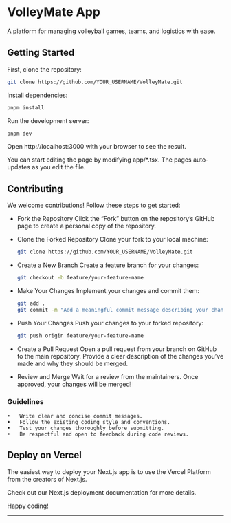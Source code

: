 # VolleyMate App

A platform for managing volleyball games, teams, and logistics with ease.

## Getting Started

First, clone the repository:

```bash
git clone https://github.com/YOUR_USERNAME/VolleyMate.git
```

Install dependencies:

```bash
pnpm install
```

Run the development server:

```bash
pnpm dev
```

Open http://localhost:3000 with your browser to see the result.

You can start editing the page by modifying app/*.tsx. The pages auto-updates as you edit the file.

## Contributing

We welcome contributions! Follow these steps to get started:

* Fork the Repository
  Click the “Fork” button on the repository’s GitHub page to create a personal copy of the repository.
* Clone the Forked Repository
  Clone your fork to your local machine:
  ```bash
  git clone https://github.com/YOUR_USERNAME/VolleyMate.git
  ```

* Create a New Branch
  Create a feature branch for your changes:

  ```bash
  git checkout -b feature/your-feature-name
  ```

* Make Your Changes
  Implement your changes and commit them:
  ```bash
  git add .
  git commit -m "Add a meaningful commit message describing your changes"
  ```

* Push Your Changes
  Push your changes to your forked repository:
  ```bash
  git push origin feature/your-feature-name
  ```

* Create a Pull Request
  Open a pull request from your branch on GitHub to the main repository.
Provide a clear description of the changes you’ve made and why they should be merged.
* Review and Merge
  Wait for a review from the maintainers. Once approved, your changes will be merged!

### Guidelines

	•	Write clear and concise commit messages.
	•	Follow the existing coding style and conventions.
	•	Test your changes thoroughly before submitting.
	•	Be respectful and open to feedback during code reviews.

## Deploy on Vercel

The easiest way to deploy your Next.js app is to use the Vercel Platform from the creators of Next.js.

Check out our Next.js deployment documentation for more details.

Happy coding!

---
